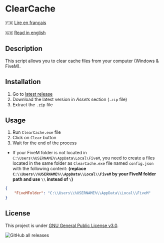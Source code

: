 # ClearCache

:fr: [Lire en français](README.fr.md)

:uk: [Read in english](README.md)

## Description

This script allows you to clear cache files from your computer (Windows & FiveM).

## Installation

1. Go to [latest release](https://github.com/SUP2Ak/ClearCache/releases/)
2. Download the latest version in *Assets* section (`.zip` file)
3. Extract the `.zip` file

## Usage

1. Run `ClearCache.exe` file
2. Click on `Clear` button
3. Wait for the end of the process

- If your FiveM folder is not located in `C:\Users\%USERNAME%\AppData\Local\FiveM`, you need to create a files located in the same folder as `ClearCache.exe` file named `config.json` with the following content: __(replace `C:\\Users\\%USERNAME%\\AppData\\Local\\FiveM` by your FiveM folder path and use ``\\`` instead of `\`)__

```json
{
    "FiveMFolder": "C:\\Users\\%USERNAME%\\AppData\\Local\\FiveM"
}
```

## License

This project is under [GNU General Public License v3.0](LICENSE).


![GitHub all releases](https://img.shields.io/github/downloads/SUP2Ak/ClearCache/total?color=%2329c785&style=for-the-badge) 
